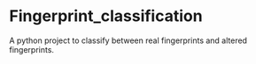 # Fingerprint_classification
A python project to classify between real fingerprints and altered fingerprints.
